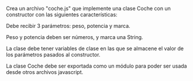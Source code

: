 Crea un archivo "coche.js" que implemente una clase Coche con un constructor con las siguientes características:



Debe recibir 3 parámetros: peso, potencia y marca.

Peso y potencia deben ser números, y marca una String.

La clase debe tener variables de clase en las que se almacene el valor de los parámetros pasados al constructor.


La clase Coche debe ser exportada como un módulo para poder ser usada desde otros archivos javascript.
